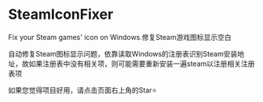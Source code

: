 # SteamIconFixer
Fix your Steam games' icon on Windows.修复Steam游戏图标显示空白

自动修复Steam图标显示问题，依靠读取Windows的注册表识别Steam安装地址，故如果注册表中没有相关项，则可能需要重新安装一遍steam以注册相关注册表项



如果您觉得项目好用，请点击页面右上角的Star⭐
